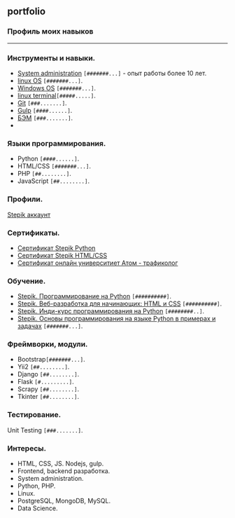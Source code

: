 ## portfolio
### Профиль моих навыков
-----------------------
### Инструменты и навыки.
* [System administration](https://en.wikipedia.org/wiki/System_administrator) `[#######...]` - опыт работы более 10 лет.
* [linux OS](https://www.linux.org) `[#######...]`.
* [Windows OS](www.microsoft.com/) `[#######...]`.
* [linux terminal](https://ubuntu.com/tutorials/command-line-for-beginners)`[#####.....]`.
* [Git](https://git-scm.com) `[###.......]`. 
* [Gulp](https://gulpjs.com) `[####......]`.
* [БЭМ](https://ru.bem.info/methodology) `[###.......]`.
*  

### Языки программирования.
* Python     `[####......]`.
* HTML/CSS   `[#######...]`. 
* PHP        `[##........]`.
* JavaScript `[##........]`.

### Профили.
[Stepik аккаунт](https://stepik.org/users/242248235)

### Сертификаты.
* [Сертификат Stepik Python](https://stepik.org/cert/368450)
* [Сертификат Stepik HTML/CSS](https://stepik.org/cert/785650)
* [Сертификат онлайн университиет Атом - трафиколог](https://github.com/eds2109/my_portfolio/blob/master/Sertificat_Atom.png)

### Обучение.
* [Stepik. Программирование на Python](https://stepik.org/course/67) `[##########]`.
* [Stepik. Веб-разработка для начинающих: HTML и CSS](https://stepik.org/course/38218) `[##########]`.
* [Stepik. Инди-курс программирования на Python](https://stepik.org/course/63085) `[########..]`.
* [Stepik. Основы программирования на языке Python в примерах и задачах](https://stepik.org/course/58638) `[#######...]`.

### Фреймворки, модули.
* Bootstrap`[#######...]`.
* Yii2     `[##........]`.
* Django   `[##........]`.
* Flask    `[#.........]`.
* Scrapy   `[##........]`.
* Tkinter  `[##........]`.

### Тестирование.
Unit Testing `[###.......]`.  


### Интересы. 
* HTML, CSS, JS. Nodejs, gulp.
* Frontend, backend разработка.
* System administration.
* Python, PHP.
* Linux.  
* PostgreSQL, MongoDB, MySQL. 
* Data Science.
